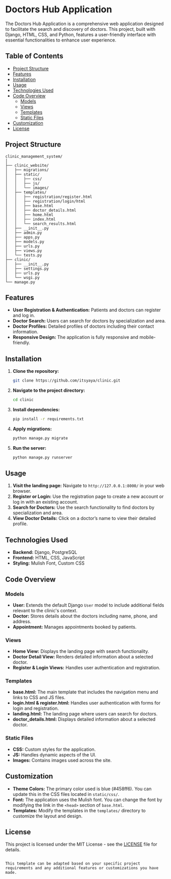 # Doctors Hub Application

The Doctors Hub Application is a comprehensive web application designed to facilitate the search and discovery of doctors. This project, built with Django, HTML, CSS, and Python, features a user-friendly interface with essential functionalities to enhance user experience.
## Table of Contents

- [Project Structure](#project-structure)
- [Features](#features)
- [Installation](#installation)
- [Usage](#usage)
- [Technologies Used](#technologies-used)
- [Code Overview](#code-overview)
  - [Models](#models)
  - [Views](#views)
  - [Templates](#templates)
  - [Static Files](#static-files)
- [Customization](#customization)
- [License](#license)

## Project Structure

```plaintext
clinic_management_system/
│
├── clinic_website/
│   ├── migrations/
│   ├── static/
│   │   ├── css/
│   │   ├── js/
│   │   └── images/
│   ├── templates/
│   │   ├── registration/register.html
│   │   ├── registration/login/html
│   │   ├── base.html
│   │   ├── doctor_details.html
│   │   ├── home.html
│   │   ├── index.html
│   │   └── search_results.html
│   ├── __init__.py
│   ├── admin.py
│   ├── apps.py
│   ├── models.py
│   ├── urls.py
│   ├── views.py
│   └── tests.py
├── clinic/
│   ├── __init__.py
│   ├── settings.py
│   ├── urls.py
│   └── wsgi.py
└── manage.py
```

## Features

- **User Registration & Authentication:** Patients and doctors can register and log in.
- **Doctor Search:** Users can search for doctors by specialization and area.
- **Doctor Profiles:** Detailed profiles of doctors including their contact information.
- **Responsive Design:** The application is fully responsive and mobile-friendly.

## Installation

1. **Clone the repository:**
   ```bash
   git clone https://github.com/itsyaya/clinic.git
   ```
2. **Navigate to the project directory:**
   ```bash
   cd clinic
   ```
3. **Install dependencies:**
   ```bash
   pip install -r requirements.txt
   ```
4. **Apply migrations:**
   ```bash
   python manage.py migrate
   ```
5. **Run the server:**
   ```bash
   python manage.py runserver
   ```

## Usage

1. **Visit the landing page:**
   Navigate to `http://127.0.0.1:8000/` in your web browser.
2. **Register or Login:**
   Use the registration page to create a new account or log in with an existing account.
3. **Search for Doctors:**
   Use the search functionality to find doctors by specialization and area.
4. **View Doctor Details:**
   Click on a doctor’s name to view their detailed profile.

## Technologies Used

- **Backend:** Django, PostgreSQL
- **Frontend:** HTML, CSS, JavaScript
- **Styling:** Mulish Font, Custom CSS

## Code Overview

### Models

- **User:** Extends the default Django `User` model to include additional fields relevant to the clinic's context.
- **Doctor:** Stores details about the doctors including name, phone, and address.
- **Appointment:** Manages appointments booked by patients.

### Views

- **Home View:** Displays the landing page with search functionality.
- **Doctor Detail View:** Renders detailed information about a selected doctor.
- **Register & Login Views:** Handles user authentication and registration.

### Templates

- **base.html:** The main template that includes the navigation menu and links to CSS and JS files.
- **login.html & register.html:** Handles user authentication with forms for login and registration.
- **landing.html:** The landing page where users can search for doctors.
- **doctor_details.html:** Displays detailed information about a selected doctor.

### Static Files

- **CSS:** Custom styles for the application.
- **JS:** Handles dynamic aspects of the UI.
- **Images:** Contains images used across the site.

## Customization

- **Theme Colors:** The primary color used is blue (#458ff6). You can update this in the CSS files located in `static/css/`.
- **Font:** The application uses the Mulish font. You can change the font by modifying the link in the `<head>` section of `base.html`.
- **Templates:** Modify the templates in the `templates/` directory to customize the layout and design.

## License

This project is licensed under the MIT License - see the [LICENSE](LICENSE) file for details.
```

This template can be adapted based on your specific project requirements and any additional features or customizations you have made.
